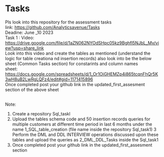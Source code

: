 # Tasks
Pls look into this repository for the assessment tasks
<BR> link: https://github.com/Analyticsavenue/Tasks
<BR> Deadine: June _10 2023
<BR> Task 1 : 
Video: https://drive.google.com/file/d/1aZN062NYOdSHpc05kz9Bghfl5NJbL_Mv/view?usp=share_link
<BR> Look into this video and create the tables as mentioned (understand the logic for table creationa nd insertion records)
also look into be the below sheet (Common Tasks section) for constarints and column names
<BR> sheet: https://docs.google.com/spreadsheets/d/1_Or1OiGHEMZp4i865tcqnFhQr5K3wH8uB2LwRgLQFz4/edit#gid=1171415896
<BR> Once completed post your github link in the updated_first_assesment section of the above sheet

<BR> Note:
1. Create a repository Sql_taskl
2. Upload the tables schema code and 50 insertion records queries for multiple customers at different time period in last 6 months under the name 1_SQL_table_creation (file name inside the repository Sql_task1)
3 Perform the DML and DDL INTERVIEW operations discussed upon these tables and upload the queries as 2_DML_DDL_Tasks inside the Sql_task1
4. Once completed post your github link in the updated_first_assesment section

